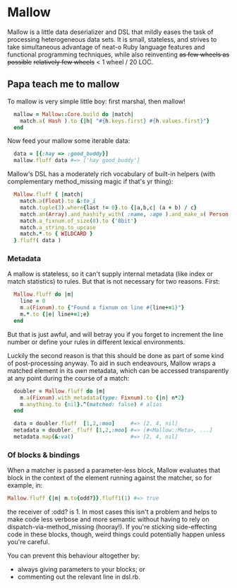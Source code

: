 # Mallow #

Mallow is a little data deserializer and DSL that mildly eases the task of processing heterogeneous data sets. It is small, stateless, and strives to take simultaneous advantage of neat-o Ruby language features and functional programming techniques, while also reinventing ~~as few wheels as possible~~ ~~relatively few wheels~~ <  1 wheel / 20 LOC.

## Papa teach me to mallow ##

To mallow is very simple little boy: first marshal, then mallow!

```ruby
  mallow = Mallow::Core.build do |match|
    match.a( Hash ).to {|h| "#{h.keys.first} #{h.values.first}"}
  end
```
Now feed your mallow some iterable data:
```ruby
  data = [{:hay => :good_buddy}]
  mallow.fluff data #=> ['hay good_buddy']
```
Mallow's DSL has a moderately rich vocabulary of built-in helpers (with complementary method_missing magic if that's yr thing):
```ruby
  Mallow.fluff { |match|
    match.a(Float).to &:to_i
    match.tuple(3).where{last != 0}.to {|a,b,c| (a + b) / c}
    match.an(Array).and_hashify_with( :name, :age ).and_make_a( Person ).and &:save!
    match.a_fixnum.of_size(8).to {'8bit'}
    match.a_string.to_upcase
    match.*.to { WILDCARD }
  }.fluff( data )
```

### Metadata ###

A mallow is stateless, so it can't supply internal metadata (like index or match statistics) to rules. But that is not necessary for two reasons. First:
```ruby
  Mallow.fluff do |m|
    line = 0
    m.a(Fixnum).to {"Found a fixnum on line #{line+=1}"}
    m.*.to {|e| line+=1;e}
  end
```
But that is just awful, and will betray you if you forget to increment the line number or define your rules in different lexical environments.

Luckily the second reason is that this should be done as part of some kind of post-processing anyway. To aid in such endeavours, Mallow wraps a matched element in its _own_ metadata, which can be accessed transparently at any point during the course of a match:
```ruby
  doubler = Mallow.fluff do |m|
    m.a(Fixnum).with_metadata(type: Fixnum).to {|n| n*2}
    m.anything.to {nil}.^(matched: false) # alias
  end

  data = doubler.fluff  [1,2,:moo]     #=> [2, 4, nil]
  metadata = doubler._fluff [1,2,:moo] #=> [#<Mallow::Meta>, ...]
  metadata.map(&:val)                  #=> [2, 4, nil]
```

### Of blocks & bindings ###

When a matcher is passed a parameter-less block, Mallow evaluates that block in the context of the element running against the matcher, so for example, in:
```ruby
Mallow.fluff {|m| m.to{odd?}}.fluff1(1) #=> true

```
the receiver of :odd? is 1. In most cases this isn't a problem and helps to make code less verbose and more semantic without having to rely on dispatch-via-method_missing (hooray!). If you're sticking side-effecting code in these blocks, though, weird things could potentially happen unless you're careful.

You can prevent this behaviour altogether by:
* always giving parameters to your blocks; or
* commenting out the relevant line in dsl.rb.

